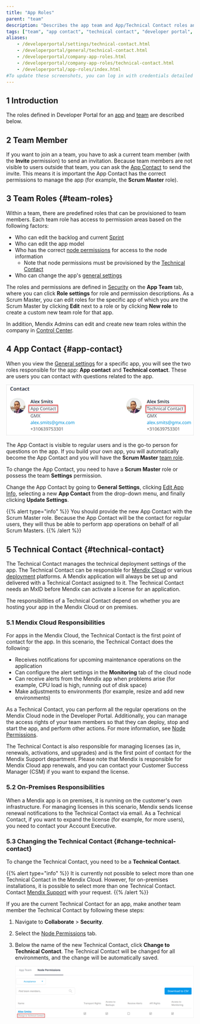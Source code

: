 ```yaml
---
title: "App Roles"
parent: "team"
description: "Describes the app team and App/Technical Contact roles and permissions within the Mendix Platform."
tags: ["team", "app contact", "technical contact", "developer portal", "role", "permissions"]
aliases:
    - /developerportal/settings/technical-contact.html
    - /developerportal/general/technical-contact.html
    - /developerportal/company-app-roles.html
    - /developerportal/company-app-roles/technical-contact.html
    - /developerportal/app-roles/index.html
#To update these screenshots, you can log in with credentials detailed in How to Update Screenshots Using Team Apps.
---
```


## 1 Introduction

The roles defined in Developer Portal for an [app](/developerportal/apps-list/) and [team](team) are described below.

## 2 Team Member

If you want to join an a team, you have to ask a current team member (with the **Invite** permission) to send an invitation. Because team members are not visible to users outside that team, you can ask the [App Contact](/developerportal/settings/general-settings) to send the invite. This means it is important the App Contact has the correct permissions to manage the app (for example, the **Scrum Master** role).

## 3 Team Roles {#team-roles}

Within a team, there are predefined roles that can be provisioned to team members. Each team role has access to permission areas based on the following factors:

* Who can edit the backlog and current [Sprint](/developerportal/collaborate/stories)
* Who can edit the app model
* Who has the correct [node permissions](/developerportal/deploy/node-permissions) for access to the node information
	* Note that node permissions must be provisioned by the [Technical Contact](#technical-contact)
* Who can change the app's [general settings](/developerportal/settings/general-settings)

The roles and permissions are defined in [Security](/developerportal/collaborate/security) on the **App Team** tab, where you can click **Role settings** for role and permission descriptions. As a Scrum Master, you can edit roles for the specific app of which you are the Scrum Master by clicking **Edit** next to a role or by clicking **New role** to create a custom new team role for that app.

In addition, Mendix Admins can edit and create new team roles within the company in [Control Center](/developerportal/control-center/).

## 4 App Contact {#app-contact}

When you view the [General settings](/developerportal/settings/general-settings) for a specific app, you will see the two roles responsible for the app: **App contact** and **Technical contact**. These are users you can contact with questions related to the app.

![](attachments/app-roles/app-roles.png)

The App Contact is visible to regular users and is the go-to person for questions on the app. If you build your own app, you will automatically become the App Contact and you will have the **Scrum Master** [team role](#team-roles). 


To change the App Contact, you need to have a **Scrum Master** role or possess the team **Settings** permission.

Change the App Contact by going to **General Settings**, clicking [Edit App Info](/developerportal/collaborate/general-settings#editing), selecting a new **App Contact** from the drop-down menu, and finally clicking **Update Settings**.

{{% alert type="info" %}}
You should provide the new App Contact with the Scrum Master role. Because the App Contact will be the contact for regular users, they will thus be able to perform app operations on behalf of all Scrum Masters.
{{% /alert %}}

## 5 Technical Contact {#technical-contact}

The Technical Contact manages the technical deployment settings of the app. The Technical Contact can be responsible for [Mendix Cloud](/developerportal/deploy/mendix-cloud-deploy) or various [deployment](/developerportal/deploy) platforms. A Mendix application will always be set up and delivered with a Technical Contact assigned to it. The Technical Contact needs an MxID before Mendix can activate a license for an application.

The responsibilities of a Technical Contact depend on whether you are hosting your app in the Mendix Cloud or on premises.

### 5.1 Mendix Cloud Responsibilities

For apps in the Mendix Cloud, the Technical Contact is the first point of contact for the app. In this scenario, the Technical Contact does the following:

* Receives notifications for upcoming maintenance operations on the application
* Can configure the alert settings in the **Monitoring** tab of the cloud node
* Can receive alerts from the Mendix app when problems arise (for example, CPU load is high, running out of disk space)
* Make adjustments to environments (for example, resize and add new environments) 

As a Technical Contact, you can perform all the regular operations on the Mendix Cloud node in the Developer Portal. Additionally, you can manage the access rights of your team members so that they can deploy, stop and start the app, and perform other actions. For more information, see [Node Permissions](/developerportal/deploy/node-permissions).

The Technical Contact is also responsible for managing licenses (as in, renewals, activations, and upgrades) and is the first point of contact for the Mendix Support department. Please note that Mendix is responsible for Mendix Cloud app renewals, and you can contact your Customer Success Manager (CSM) if you want to expand the license.

### 5.2 On-Premises Responsibilities

When a Mendix app is on premises, it is running on the customer's own infrastructure. For managing licenses in this scenario, Mendix sends license renewal notifications to the Technical Contact via email. As a Technical Contact, if you want to expand the license (for example, for more users), you need to contact your Account Executive.

### 5.3 Changing the Technical Contact {#change-technical-contact}

To change the Technical Contact, you need to be a **Technical Contact**.

{{% alert type="info" %}}
It is currently not possible to select more than one Technical Contact in the Mendix Cloud. However, for on-premises installations, it is possible to select more than one Technical Contact. Contact [Mendix Support](https://support.mendix.com) with your request.
{{% /alert %}}

If you are the current Technical Contact for an app, make another team member the Technical Contact by following these steps:

1. Navigate to **Collaborate** > **Security**.
2. Select the [Node Permissions](/developerportal/collaborate/security#node-permissions) tab.
3.  Below the name of the new Technical Contact, click **Change to Technical Contact**. The Technical Contact will be changed for all environments, and the change will be automatically saved.

	![](attachments/app-roles/change-technicalcontact.png)
